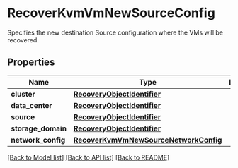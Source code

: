 # RecoverKvmVmNewSourceConfig

Specifies the new destination Source configuration where the VMs will be recovered.

## Properties
Name | Type | Description | Notes
------------ | ------------- | ------------- | -------------
**cluster** | [**RecoveryObjectIdentifier**](RecoveryObjectIdentifier.md) |  | 
**data_center** | [**RecoveryObjectIdentifier**](RecoveryObjectIdentifier.md) |  | 
**source** | [**RecoveryObjectIdentifier**](RecoveryObjectIdentifier.md) |  | 
**storage_domain** | [**RecoveryObjectIdentifier**](RecoveryObjectIdentifier.md) |  | 
**network_config** | [**RecoverKvmVmNewSourceNetworkConfig**](RecoverKvmVmNewSourceNetworkConfig.md) |  | [optional] 

[[Back to Model list]](../README.md#documentation-for-models) [[Back to API list]](../README.md#documentation-for-api-endpoints) [[Back to README]](../README.md)


